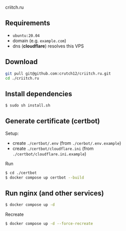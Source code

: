 criitch.ru

## Requirements

- `ubuntu:20.04`
- domain (e.g. `example.com`)
- dns (**cloudflare**) resolves this VPS

## Download

```sh
git pull git@github.com:crutch12/criitch.ru.git
cd ./criitch.ru
```

## Install dependencies

```sh
$ sudo sh install.sh
```

## Generate certificate (certbot)

Setup:
- create `./certbot/.env` (from `./cerbot/.env.example`)
- create `./certbot/cloudflare.ini` (from `./certbot/cloudflare.ini.example`)

Run
```sh
$ cd ./certbot
$ docker compose up certbot --build
```

## Run nginx (and other services)

```sh
$ docker compose up -d
```

Recreate
```sh
$ docker compose up -d --force-recreate
```
